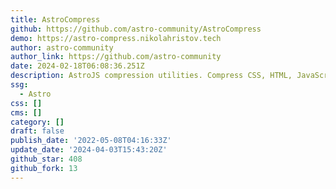 ```yaml
---
title: AstroCompress
github: https://github.com/astro-community/AstroCompress
demo: https://astro-compress.nikolahristov.tech
author: astro-community
author_link: https://github.com/astro-community
date: 2024-02-18T06:08:36.251Z
description: AstroJS compression utilities. Compress CSS, HTML, JavaScript and more!
ssg:
  - Astro
css: []
cms: []
category: []
draft: false
publish_date: '2022-05-08T04:16:33Z'
update_date: '2024-04-03T15:43:20Z'
github_star: 408
github_fork: 13
---
```

